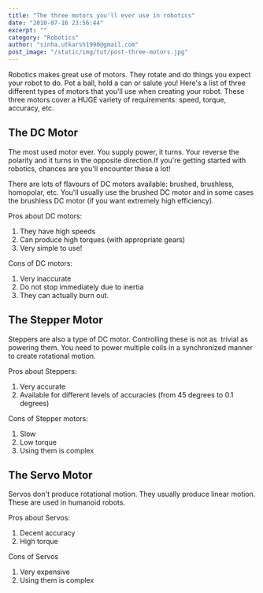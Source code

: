 ```yaml
---
title: "The three motors you'll ever use in robotics"
date: "2010-07-16 23:56:44"
excerpt: ""
category: "Robotics"
author: "sinha.utkarsh1990@gmail.com"
post_image: "/static/img/tut/post-three-motors.jpg"
---
```

Robotics makes great use of motors. They rotate and do things you expect your robot to do. Pot a ball, hold a can or salute you! Here's a list of three different types of motors that you'll use when creating your robot. These three motors cover a HUGE variety of requirements: speed, torque, accuracy, etc.

## The DC Motor

The most used motor ever. You supply power, it turns. Your reverse the polarity and it turns in the opposite direction.If you're getting started with robotics, chances are you'll encounter these a lot!

There are lots of flavours of DC motors available: brushed, brushless, homopolar, etc. You'll usually use the brushed DC motor and in some cases the brushless DC motor (if you want extremely high efficiency).

Pros about DC motors: 

  1. They have high speeds
  2. Can produce high torques (with appropriate gears)
  3. Very simple to use!

Cons of DC motors: 

  1. Very inaccurate
  2. Do not stop immediately due to inertia
  3. They can actually burn out.

## The Stepper Motor

Steppers are also a type of DC motor. Controlling these is not as  trivial as powering them. You need to power multiple coils in a synchronized manner to create rotational motion.

Pros about Steppers: 

  1. Very accurate
  2. Available for different levels of accuracies (from 45 degrees to 0.1 degrees)

Cons of Stepper motors: 

  1. Slow
  2. Low torque
  3. Using them is complex

## The Servo Motor

Servos don't produce rotational motion. They usually produce linear motion. These are used in humanoid robots.

Pros about Servos: 

  1. Decent accuracy
  2. High torque

Cons of Servos 

  1. Very expensive
  2. Using them is complex
